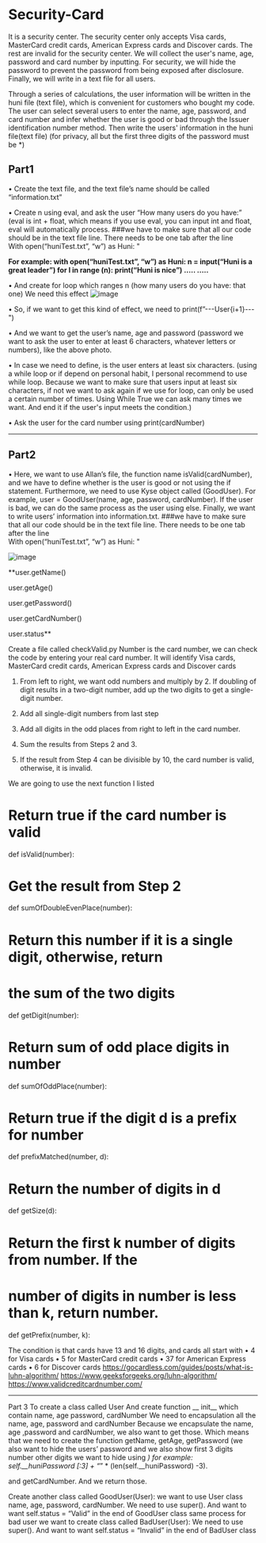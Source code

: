 # Security-Card

It is a security center. The security center only accepts Visa cards, MasterCard credit cards, American Express cards and Discover cards. The rest are invalid for the security center. We will collect the user's name, age, password and card number by inputting. For security, we will hide the password to prevent the password from being exposed after disclosure. Finally, we will write in a text file for all users.

Through a series of calculations, the user information will be written in the huni file (text file), which is convenient for customers who bought my code. The user can select several users to enter the name, age, password, and card number and infer whether the user is good or bad through the Issuer identification number method. Then write the users' information in the huni file(text file) (for privacy, all but the first three digits of the password must be *)

## Part1 

•	Create the text file, and the text file’s name should be called “information.txt”  

•	Create n using eval, and ask the user “How many users do you have:” (eval is int + float, which means if you use eval, you can input int and float, eval will automatically process. ###we have to make sure that all our code should be in the text file line. There needs to be one tab after the line   
With open(“huniTest.txt”, “w”) as Huni: " 

**For example:
with open(“huniTest.txt”, “w”) as Huni:
n = input(“Huni is a great leader”)
for I in range (n):
  print(“Huni is nice”)
  …..
  …..**

•	And create for loop which ranges n (how many users do you have: that one) 
We need this effect
![image](https://github.com/Huniiiii/Security-Card/assets/87155903/59908db7-b6a9-48a3-89ed-bf1869d163aa)

•	So, if we want to get this kind of effect, we need to print(f”---User{i+1}---")

•	And we want to get the user’s name, age and password (password we want to ask the user to enter at least 6 characters, whatever letters or numbers), like the above photo. 

•	In case we need to define, is the user enters at least six characters. (using a while loop or if depend on personal habit, I personal recommend to use while loop. Because we want to make sure that users input at least six characters, if not we want to ask again if we use for loop, can only be used a certain number of times. Using While True we can ask many times we want. And end it if the user's input meets the condition.)

•	Ask the user for the card number using print(cardNumber)

---------------------------------------------------------------------------------------

## Part2 
• Here, we want to use Allan’s file, the function name isValid(cardNumber), and we have to define whether is the user is good or not using the if statement. Furthermore, we need to use Kyse object called (GoodUser). For example, user = GoodUser(name, age, password, cardNumber). If the user is bad, we can do the same process as the user using else.
Finally, we want to write users’ information into information.txt. ###we have to make sure that all our code should be in the text file line. There needs to be one tab after the line   
 With open(“huniTest.txt”, “w”) as Huni: " 

![image](https://github.com/Huniiiii/Security-Card/assets/87155903/42b30f09-3b44-40fb-a109-f19b8cfde0fb)
 
**user.getName()

user.getAge()

user.getPassword()

user.getCardNumber()

user.status**

Create a file called checkValid.py
Number is the card number, we can check the code by entering your real card number. It will identify Visa cards, MasterCard credit cards, American Express cards and Discover cards

  1.	From left to right, we want odd numbers and multiply by 2. If doubling of digit results in a two-digit number, add up the two digits to get a single-digit number.
  
  2.	Add all single-digit numbers from last step
  
  3.	Add all digits in the odd places from right to left in the card number.
  
  4.	Sum the results from Steps 2 and 3.
  
  5.	If the result from Step 4 can be divisible by 10, the card number is valid, otherwise, it is invalid.

We are going to use the next function I listed
# Return true if the card number is valid
def isValid(number):
# Get the result from Step 2
def sumOfDoubleEvenPlace(number):
# Return this number if it is a single digit, otherwise, return
# the sum of the two digits
def getDigit(number):
# Return sum of odd place digits in number
def sumOfOddPlace(number):
# Return true if the digit d is a prefix for number
def prefixMatched(number, d):
# Return the number of digits in d
def getSize(d):
# Return the first k number of digits from number. If the
# number of digits in number is less than k, return number.
def getPrefix(number, k):

The condition is that cards have 13 and 16 digits, and cards all start with
•	4 for Visa cards
•	5 for MasterCard credit cards
•	37 for American Express cards
•	6 for Discover cards
https://gocardless.com/guides/posts/what-is-luhn-algorithm/
https://www.geeksforgeeks.org/luhn-algorithm/
https://www.validcreditcardnumber.com/

---------------------------------------------------------------------------------------
Part 3
To create a class called User
And create function __ init__ which contain name, age password, cardNumber
We need to encapsulation all the name, age, password and cardNumber
Because we encapsulate the name, age ,password and cardNumber, we also want to get those. 
Which means that we need to create the function getName, getAge, getPassword (we also want to hide the users’ password and we also show first 3 digits number other digits we want to hide using *) 
for example: self.__huniPassword [:3] + “*” * (len(self.__huniPassword) -3).
 
and getCardNumber. And we return those.

Create another class called GoodUser(User):
we want to use User class name, age, password, cardNumber. 
We need to use super(). And want to want self.status = “Valid” in the end of GoodUser class
same process for bad user we want to create class called BadUser(User):
We need to use super(). And want to want self.status = “Invalid” in the end of BadUser class


